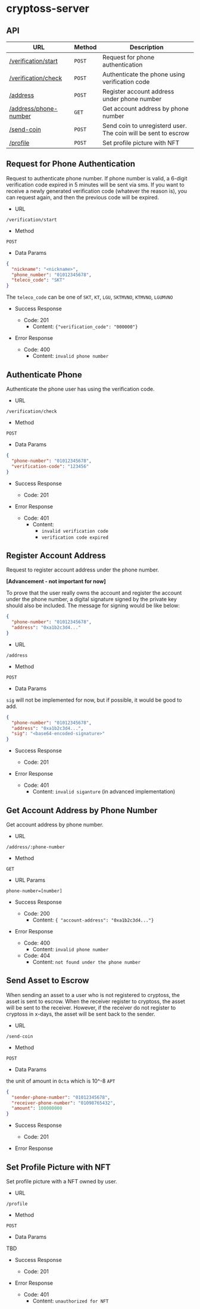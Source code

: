 # cryptoss-server

## API

| URL                                                           | Method | Description                                                    |
|---------------------------------------------------------------|--------|----------------------------------------------------------------|
| [/verification/start](#request-for-phone-authentication)      | `POST` | Request for phone authentication                               |
| [/verification/check](#authenticate-phone)                    | `POST` | Authenticate the phone using verification code                 |
| [/address](#register-account-address)                         | `POST` | Register account address under phone number                    |
| [/address/phone-number](#get-account-address-by-phone-number) | `GET`  | Get account address by phone number                            |
| [/send-coin](#send-asset-to-escrow)                           | `POST` | Send coin to unregisterd user. The coin will be sent to escrow |
| [/profile](#set-profile-picture-with-nft)                     | `POST` | Set profile picture with NFT                                   |


## Request for Phone Authentication

Request to authenticate phone number. If phone number is valid, a 6-digit verification code expired in 5 minutes will be sent via sms.
If you want to receive a newly generated verification code (whatever the reason is), you can request again, and then the previous code will be expired. 

- URL

`/verification/start`

- Method

`POST`

- Data Params

```json
{
  "nickname": "<nickname>",
  "phone_number": "01012345678",
  "teleco_code": "SKT"
}
```

The `teleco_code` can be one of `SKT`, `KT`, `LGU`, `SKTMVNO`, `KTMVNO`, `LGUMVNO`

- Success Response
  - Code: 201
    - Content: `{"verification_code": "000000"}`


- Error Response
  - Code: 400
    - Content: `invalid phone number`

## Authenticate Phone

Authenticate the phone user has using the verification code.

- URL

`/verification/check`

- Method

`POST`

- Data Params

```json
{
  "phone-number": "01012345678",
  "verification-code": "123456"
}
```

- Success Response
  - Code: 201

- Error Response
  - Code: 401
    - Content: 
      - `invalid verification code`
      - `verification code expired`

## Register Account Address

Request to register account address under the phone number.

**[Advancement - not important for now]**

To prove that the user really owns the account and register the account under the phone number, a digital signature signed by the private key should also be included.
The message for signing would be like below:

```json
{
  "phone-number": "01012345678",
  "address": "0xa1b2c3d4..."
}
```

- URL

`/address`

- Method

`POST`

- Data Params

`sig` will not be implemented for now, but if possible, it would be good to add.

```json
{
  "phone-number": "01012345678",
  "address": "0xa1b2c3d4...",
  "sig": "<base64-encoded-signature>"
}
```

- Success Response
  - Code: 201

- Error Response
  - Code: 401
    - Content: `invalid siganture` (in advanced implementation)

## Get Account Address by Phone Number

Get account address by phone number.

- URL

`/address/:phone-number`

- Method

`GET`

- URL Params

`phone-number=[number]`

- Success Response
  - Code: 200
    - Content: `{ "account-address": "0xa1b2c3d4..."}`

- Error Response
  - Code: 400
    - Content: `invalid phone number`
  - Code: 404
    - Content: `not found under the phone number`

## Send Asset to Escrow

When sending an asset to a user who is not registered to cryptoss, the asset is sent to escrow.
When the receiver register to cryptoss, the asset will be sent to the receiver.
However, if the receiver do not register to cryptoss in x-days, the asset will be sent back to the sender.

- URL

`/send-coin`

- Method

`POST`

- Data Params

the unit of amount in `Octa` which is 10^-8 `APT`

```json
{
  "sender-phone-number": "01012345678",
  "receiver-phone-number": "01098765432",
  "amount": 100000000
}
```

- Success Response
  - Code: 201

- Error Response

## Set Profile Picture with NFT

Set profile picture with a NFT owned by user.

- URL

`/profile`

- Method

`POST`

- Data Params

TBD

- Success Response
  - Code: 201

- Error Response
  - Code: 401
    - Content: `unauthorized for NFT`